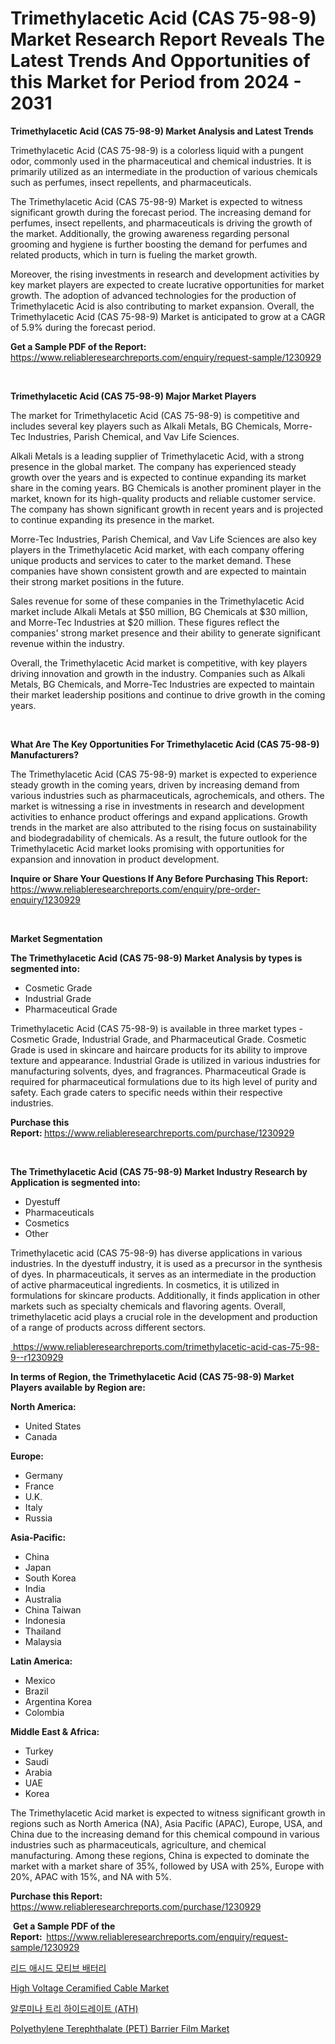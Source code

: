 <p><h1>Trimethylacetic Acid (CAS 75-98-9) Market Research Report Reveals The Latest Trends And Opportunities of this Market for Period from 2024 - 2031</h1></p><p><strong>Trimethylacetic Acid (CAS 75-98-9) Market Analysis and Latest Trends</strong></p>
<p><p>Trimethylacetic Acid (CAS 75-98-9) is a colorless liquid with a pungent odor, commonly used in the pharmaceutical and chemical industries. It is primarily utilized as an intermediate in the production of various chemicals such as perfumes, insect repellents, and pharmaceuticals.</p><p>The Trimethylacetic Acid (CAS 75-98-9) Market is expected to witness significant growth during the forecast period. The increasing demand for perfumes, insect repellents, and pharmaceuticals is driving the growth of the market. Additionally, the growing awareness regarding personal grooming and hygiene is further boosting the demand for perfumes and related products, which in turn is fueling the market growth.</p><p>Moreover, the rising investments in research and development activities by key market players are expected to create lucrative opportunities for market growth. The adoption of advanced technologies for the production of Trimethylacetic Acid is also contributing to market expansion. Overall, the Trimethylacetic Acid (CAS 75-98-9) Market is anticipated to grow at a CAGR of 5.9% during the forecast period.</p></p>
<p><strong>Get a Sample PDF of the Report:&nbsp;</strong> <a href="https://www.reliableresearchreports.com/enquiry/request-sample/1230929">https://www.reliableresearchreports.com/enquiry/request-sample/1230929</a></p>
<p>&nbsp;</p>
<p><strong>Trimethylacetic Acid (CAS 75-98-9) Major Market Players</strong></p>
<p><p>The market for Trimethylacetic Acid (CAS 75-98-9) is competitive and includes several key players such as Alkali Metals, BG Chemicals, Morre-Tec Industries, Parish Chemical, and Vav Life Sciences. </p><p>Alkali Metals is a leading supplier of Trimethylacetic Acid, with a strong presence in the global market. The company has experienced steady growth over the years and is expected to continue expanding its market share in the coming years. BG Chemicals is another prominent player in the market, known for its high-quality products and reliable customer service. The company has shown significant growth in recent years and is projected to continue expanding its presence in the market.</p><p>Morre-Tec Industries, Parish Chemical, and Vav Life Sciences are also key players in the Trimethylacetic Acid market, with each company offering unique products and services to cater to the market demand. These companies have shown consistent growth and are expected to maintain their strong market positions in the future.</p><p>Sales revenue for some of these companies in the Trimethylacetic Acid market include Alkali Metals at $50 million, BG Chemicals at $30 million, and Morre-Tec Industries at $20 million. These figures reflect the companies' strong market presence and their ability to generate significant revenue within the industry.</p><p>Overall, the Trimethylacetic Acid market is competitive, with key players driving innovation and growth in the industry. Companies such as Alkali Metals, BG Chemicals, and Morre-Tec Industries are expected to maintain their market leadership positions and continue to drive growth in the coming years.</p></p>
<p>&nbsp;</p>
<p><strong>What Are The Key Opportunities For Trimethylacetic Acid (CAS 75-98-9) Manufacturers?</strong></p>
<p><p>The Trimethylacetic Acid (CAS 75-98-9) market is expected to experience steady growth in the coming years, driven by increasing demand from various industries such as pharmaceuticals, agrochemicals, and others. The market is witnessing a rise in investments in research and development activities to enhance product offerings and expand applications. Growth trends in the market are also attributed to the rising focus on sustainability and biodegradability of chemicals. As a result, the future outlook for the Trimethylacetic Acid market looks promising with opportunities for expansion and innovation in product development.</p></p>
<p><strong>Inquire or Share Your Questions If Any Before Purchasing This Report:</strong> <a href="https://www.reliableresearchreports.com/enquiry/pre-order-enquiry/1230929">https://www.reliableresearchreports.com/enquiry/pre-order-enquiry/1230929</a></p>
<p>&nbsp;</p>
<p><strong>Market Segmentation</strong></p>
<p><strong>The Trimethylacetic Acid (CAS 75-98-9) Market Analysis by types is segmented into:</strong></p>
<p><ul><li>Cosmetic Grade</li><li>Industrial Grade</li><li>Pharmaceutical Grade</li></ul></p>
<p><p>Trimethylacetic Acid (CAS 75-98-9) is available in three market types - Cosmetic Grade, Industrial Grade, and Pharmaceutical Grade. Cosmetic Grade is used in skincare and haircare products for its ability to improve texture and appearance. Industrial Grade is utilized in various industries for manufacturing solvents, dyes, and fragrances. Pharmaceutical Grade is required for pharmaceutical formulations due to its high level of purity and safety. Each grade caters to specific needs within their respective industries.</p></p>
<p><strong>Purchase this Report:&nbsp;</strong><a href="https://www.reliableresearchreports.com/purchase/1230929">https://www.reliableresearchreports.com/purchase/1230929</a></p>
<p>&nbsp;</p>
<p><strong>The Trimethylacetic Acid (CAS 75-98-9) Market Industry Research by Application is segmented into:</strong></p>
<p><ul><li>Dyestuff</li><li>Pharmaceuticals</li><li>Cosmetics</li><li>Other</li></ul></p>
<p><p>Trimethylacetic acid (CAS 75-98-9) has diverse applications in various industries. In the dyestuff industry, it is used as a precursor in the synthesis of dyes. In pharmaceuticals, it serves as an intermediate in the production of active pharmaceutical ingredients. In cosmetics, it is utilized in formulations for skincare products. Additionally, it finds application in other markets such as specialty chemicals and flavoring agents. Overall, trimethylacetic acid plays a crucial role in the development and production of a range of products across different sectors.</p></p>
<p><a href="https://www.reliableresearchreports.com/trimethylacetic-acid-cas-75-98-9--r1230929">&nbsp;https://www.reliableresearchreports.com/trimethylacetic-acid-cas-75-98-9--r1230929</a></p>
<p><strong>In terms of Region, the Trimethylacetic Acid (CAS 75-98-9) Market Players available by Region are:</strong></p>
<p>
    <p> <strong> North America: </strong>
        <ul>
            <li>United States</li>
            <li>Canada</li>
        </ul>
        </p> 
    <p> <strong> Europe: </strong>
        <ul>
            <li>Germany</li>
            <li>France</li>
            <li>U.K.</li>
            <li>Italy</li>
            <li>Russia</li>
        </ul>
        </p> 
    <p> <strong> Asia-Pacific: </strong>
        <ul>
            <li>China</li>
            <li>Japan</li>
            <li>South Korea</li>
            <li>India</li>
            <li>Australia</li>
            <li>China Taiwan</li>
            <li>Indonesia</li>
            <li>Thailand</li>
            <li>Malaysia</li>
        </ul>
        </p> 
    <p> <strong> Latin America: </strong>
        <ul>
            <li>Mexico</li>
            <li>Brazil</li>
            <li>Argentina Korea</li>
            <li>Colombia</li>
        </ul>
        </p> 
    <p> <strong> Middle East & Africa: </strong>
        <ul>
            <li>Turkey</li>
            <li>Saudi</li>
            <li>Arabia</li>
            <li>UAE</li>
            <li>Korea</li>
        </ul>
    </p>
    </p>
<p><p>The Trimethylacetic Acid market is expected to witness significant growth in regions such as North America (NA), Asia Pacific (APAC), Europe, USA, and China due to the increasing demand for this chemical compound in various industries such as pharmaceuticals, agriculture, and chemical manufacturing. Among these regions, China is expected to dominate the market with a market share of 35%, followed by USA with 25%, Europe with 20%, APAC with 15%, and NA with 5%.</p></p>
<p><strong>Purchase this Report: </strong><a href="https://www.reliableresearchreports.com/purchase/1230929">https://www.reliableresearchreports.com/purchase/1230929</a></p>
<p>&nbsp;<strong>Get a Sample PDF of the Report:&nbsp;&nbsp;</strong><a href="https://www.reliableresearchreports.com/enquiry/request-sample/1230929">https://www.reliableresearchreports.com/enquiry/request-sample/1230929</a></p>
<p><strong></strong></p>
<p><p><a href="https://github.com/ZacharyScthmitt4465/Market-Research-Report-List-2/blob/main/5904489143520.md">리드 애시드 모티브 배터리</a></p><p><a href="https://github.com/josesg55/Market-Research-Report-List-3/blob/main/high-voltage-ceramified-cable-market.md">High Voltage Ceramified Cable Market</a></p><p><a href="https://github.com/lkwggful07722/Market-Research-Report-List-2/blob/main/2245731143519.md">알루미나 트리 하이드레이트 (ATH)</a></p><p><a href="https://github.com/mancsybtousav/Market-Research-Report-List-3/blob/main/polyethylene-terephthalate-pet-barrier-film-market.md">Polyethylene Terephthalate (PET) Barrier Film Market</a></p></p>